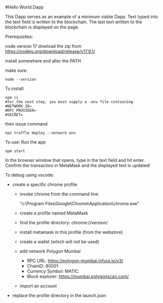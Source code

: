 #Hello World Dapp

This Dapp serves as an example of a minimum viable Dapp.
Text typed into the text field is written to the blockchain. 
The last text written to the blockchain is displayed on the page.

Prerequisites:

node version 17 dowload the zip from https://nodejs.org/download/release/v17.9.1/

install somewhere and alter the PATH

make sure:

    node --version

To install:

    npm ci
    #for the next step, you must supply a .env file containing 
    #NETWORK_ID=
    #RPC_PROVIDER=
    #SECRET=

then issue command

    npx truffle deploy --network env 

To use:
Run the app

    npm start

In the browser window that opens, type in the text field and hit enter. 
Confirm the transaction in MetaMask and the displayed text is updated!

To debug using vscode:
- create a specific chrome profile
  - invoke chrome from the command line:

    "c:\Program Files\Google\Chrome\Application\chrome.exe"
  - create a profile named MetaMask
  - find the profile directory: chrome://version/
  - install metamask in this profile (from the webstore)
  - create a wallet (which will not be used)
  - add network Polygon Mumbai
    - RPC URL: https://polygon-mumbai.infura.io/v3/<yourkey>
    - ChainID: 80001
    - Currency Symbol: MATIC
    - Block explorer: https://mumbai.polygonscan.com/
  - import an account 
- replace the profile directory in the launch.json